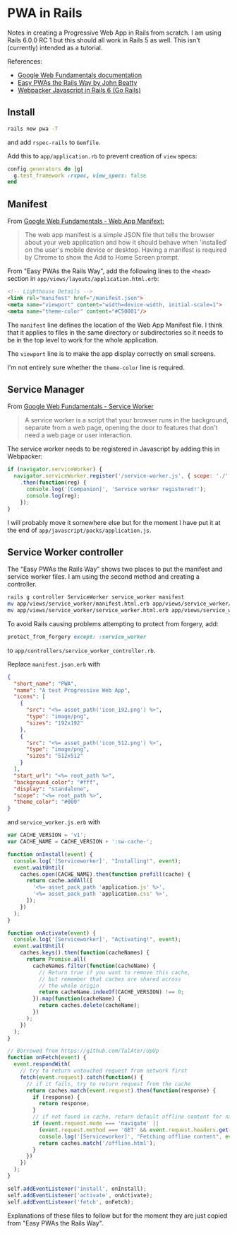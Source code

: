 # PWA in Rails

Notes in creating a Progressive Web App in Rails from scratch. I am using
Rails 6.0.0 RC 1 but this should all work in Rails 5 as well.
This isn't (currently) intended as a tutorial.

References:

* [Google Web Fundamentals documentation](https://developers.google.com/web/fundamentals)
* [Easy PWAs the Rails Way by John Beatty](https://johnbeatty.co/2019/01/08/easy-pwas-the-rails-way/)
* [Webpacker Javascript in Rails 6 (Go Rails)](https://gorails.com/episodes/webpacker-javascript-in-rails-6)

## Install 

```bash
rails new pwa -T
```

and add `rspec-rails` to `Gemfile`.

Add this to `app/application.rb` to prevent creation of `view` specs:

```ruby
config.generators do |g|
  g.test_framework :rspec, view_specs: false
end
```

## Manifest

From [Google Web Fundamentals - Web App Manifext:](https://developers.google.com/web/fundamentals/web-app-manifest/)

> The web app manifest is a simple JSON file that tells the browser about your
> web application and how it should behave when 'installed' on the user's
> mobile device or desktop. Having a manifest is required by Chrome to show
> the Add to Home Screen prompt.

From "Easy PWAs the Rails Way", add the following lines to the `<head>` section in `app/views/layouts/application.html.erb`:

```html
<!-- Lighthouse Details -->
<link rel="manifest" href="/manifest.json">
<meta name="viewport" content="width=device-width, initial-scale=1">
<meta name="theme-color" content="#C50001"/>
```

The `manifest` line defines the location of the Web App Manifest file. I think
that it applies to files in the same directory or subdirectories so it needs
to be in the top level to work for the whole application.

The `viewport` line is to make the app display correctly on small screens.

I'm not entirely sure whether the `theme-color` line is required.

## Service Manager

From [Google Web Fundamentals - Service Worker](https://developers.google.com/web/fundamentals/primers/service-workers/)

> A service worker is a script that your browser runs in the background,
> separate from a web page, opening the door to features that don't need a
> web page or user interaction.

The service worker needs to be registered in Javascript by adding this in
Webpacker:

```javascript
if (navigator.serviceWorker) {
  navigator.serviceWorker.register('/service-worker.js', { scope: './' })
    .then(function(reg) {
      console.log('[Companion]', 'Service worker registered!');
      console.log(reg);
    });
}
```

I will probably move it somewhere else but for the moment I have put it at the
end of `app/javascript/packs/application.js`.

## Service Worker controller

The "Easy PWAs the Rails Way" shows two places to put the manifest and service
worker files. I am using the second method and creating a controller.

```bash
rails g controller ServiceWorker service_worker manifest
mv app/views/service_worker/manifest.html.erb app/views/service_worker/manifest.json.erb
mv app/views/service_worker/service_worker.html.erb app/views/service_worker/service_worker.js.erb
```

To avoid Rails causing problems attempting to protect from forgery, add:

```ruby
protect_from_forgery except: :service_worker
```

to `app/controllers/service_worker_controller.rb`.

Replace `manifest.json.erb` with

```json
{
  "short_name": "PWA",
  "name": "A test Progressive Web App",
  "icons": [
    {
      "src": "<%= asset_path('icon_192.png') %>",
      "type": "image/png",
      "sizes": "192x192"
    },
    {
      "src": "<%= asset_path('icon_512.png') %>",
      "type": "image/png",
      "sizes": "512x512"
    }
  ],
  "start_url": "<%= root_path %>",
  "background_color": "#fff",
  "display": "standalone",
  "scope": "<%= root_path %>",
  "theme_color": "#000"
}
```

and `service_worker.js.erb` with

```javascript
var CACHE_VERSION = 'v1';
var CACHE_NAME = CACHE_VERSION + ':sw-cache-';

function onInstall(event) {
  console.log('[Serviceworker]', "Installing!", event);
  event.waitUntil(
    caches.open(CACHE_NAME).then(function prefill(cache) {
      return cache.addAll([
        '<%= asset_pack_path 'application.js' %>',
        '<%= asset_pack_path 'application.css' %>',
      ]);
    })
  );
}

function onActivate(event) {
  console.log('[Serviceworker]', "Activating!", event);
  event.waitUntil(
    caches.keys().then(function(cacheNames) {
      return Promise.all(
        cacheNames.filter(function(cacheName) {
          // Return true if you want to remove this cache,
          // but remember that caches are shared across
          // the whole origin
          return cacheName.indexOf(CACHE_VERSION) !== 0;
        }).map(function(cacheName) {
          return caches.delete(cacheName);
        })
      );
    })
  );
}

// Borrowed from https://github.com/TalAter/UpUp
function onFetch(event) {
  event.respondWith(
    // try to return untouched request from network first
    fetch(event.request).catch(function() {
      // if it fails, try to return request from the cache
      return caches.match(event.request).then(function(response) {
        if (response) {
          return response;
        }
        // if not found in cache, return default offline content for navigate requests
        if (event.request.mode === 'navigate' ||
          (event.request.method === 'GET' && event.request.headers.get('accept').includes('text/html'))) {
          console.log('[Serviceworker]', "Fetching offline content", event);
          return caches.match('/offline.html');
        }
      })
    })
  );
}

self.addEventListener('install', onInstall);
self.addEventListener('activate', onActivate);
self.addEventListener('fetch', onFetch);
```

Explanations of these files to follow but for the moment they are just copied
from "Easy PWAs the Rails Way".